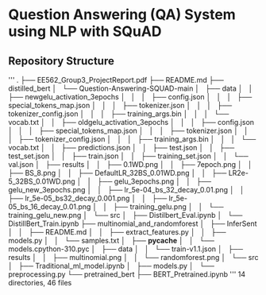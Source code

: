 # Question Answering (QA) System using NLP with SQuAD
## Repository Structure
'''
.
├── EE562_Group3_ProjectReport.pdf
├── README.md
├── distilled_bert
│   └── Question-Answering-SQUAD-main
│       ├── data
│       │   ├── newgelu_activation_3epochs
│       │   │   ├── config.json
│       │   │   ├── special_tokens_map.json
│       │   │   ├── tokenizer.json
│       │   │   ├── tokenizer_config.json
│       │   │   ├── training_args.bin
│       │   │   └── vocab.txt
│       │   ├── oldgelu_activation_3epochs
│       │   │   ├── config.json
│       │   │   ├── special_tokens_map.json
│       │   │   ├── tokenizer.json
│       │   │   ├── tokenizer_config.json
│       │   │   ├── training_args.bin
│       │   │   └── vocab.txt
│       │   ├── predictions.json
│       │   ├── test.json
│       │   ├── test_set.json
│       │   ├── train.json
│       │   ├── training_set.json
│       │   └── val.json
│       ├── results
│       │   ├── 0.1WD.png
│       │   ├── 7epoch.png
│       │   ├── BS_8.png
│       │   ├── DefaultLR_32BS_0.01WD.png
│       │   ├── LR2e-5_32BS_0.01WD.png
│       │   ├── gelu_3epochs.png
│       │   ├── gelu_new_3epochs.png
│       │   ├── lr_5e-04_bs_32_decay_0.01.png
│       │   ├── lr_5e-05_bs32_decay_0.001.png
│       │   ├── lr_5e-05_bs_16_decay_0.01.png
│       │   ├── training_gelu.png
│       │   └── training_gelu_new.png
│       └── src
│           ├── Distilbert_Eval.ipynb
│           └── DistillBert_Train.ipynb
├── multinomial_and_randomforest
│   ├── InferSent
│   │   ├── README.md
│   │   ├── extract_features.py
│   │   ├── models.py
│   │   └── samples.txt
│   ├── __pycache__
│   │   └── models.cpython-310.pyc
│   ├── data
│   │   └── train-v1.1.json
│   ├── results
│   │   ├── multinomial.png
│   │   └── randomforest.png
│   └── src
│       ├── Traditional_ml_model.ipynb
│       ├── models.py
│       └── preprocessing.py
└── pretrained_bert
    ├── BERT_Pretrained.ipynb
'''
14 directories, 46 files

